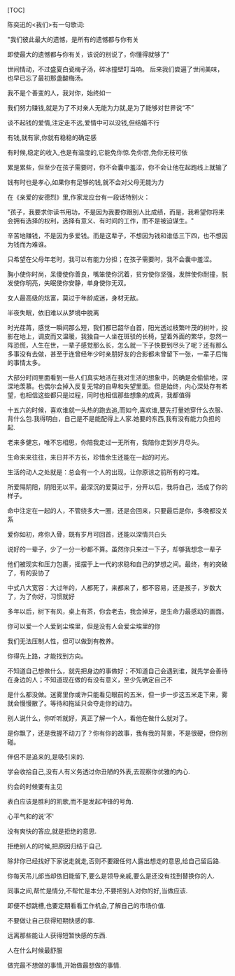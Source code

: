 [TOC]

陈奕迅的<我们>有一句歌词:

"我们彼此最大的遗憾，是所有的遗憾都与你有关

即使最大的遗憾都与你有关，该说的别说了，你懂得就够了"



世间情动，不过盛夏白瓷梅子汤，碎冰撞壁叮当响。
后来我们尝遍了世间美味，也早已忘了最初那盏酸梅汤。

我不是个善变的人，我对你，始终如一

我们努力赚钱,就是为了不对亲人无能为力就,是为了能够对世界说“不”

谈不起钱的爱情,注定走不远,爱情中可以没钱,但结婚不行

有钱,就有家,你就有稳稳的确定感

有时候,稳定的收入,也是有温度的,它能免你惊.免你苦,免你无枝可依

累是累些，但至少在孩子需要时，你不会囊中羞涩，你不会让他在起跑线上就输了

钱有时也是孝心,如果你有足够的钱,就不会对父母无能为力

在《亲爱的安德烈》里,作家龙应台有一段话特别火：

"孩子，我要求你读书用功，不是因为我要你跟别人比成绩，而是，我希望你将来会拥有选择的权利，选择有意义、有时间的工作，而不是被迫谋生。"

辛苦地赚钱，不是因为多爱钱。而是这辈子，不想因为钱和谁低三下四，也不想因为钱而为难谁。

只希望在父母年老时，我可以有能力分担；在孩子需要时，我不会囊中羞涩。

胸小使你时尚，呆傻使你善良，嘴笨使你沉着，贫穷使你坚强，发胖使你耐撞，脱发使你明亮，失眠使你安静，单身使你无双。

女人最高级的炫富，莫过于年龄成迷，身材无敌。

半夜失眠，依旧难以从梦境中脱离

时光荏苒，感觉一瞬间那么短，我们都已韶华白首，阳光透过枝繁叶茂的树叶，投影在地上，调皮而又温暖，我独自一人坐在斑驳的长椅，望着外面的繁华，忽然一阵恐慌，人生在世，一辈子感觉那么长，怎么就一下子快要到尽头了呢？还有那么多事没有去做，甚至于连曾经年少时亲朋好友的合影都未曾留下一张，一辈子后悔的事情太多。

大部分时间里面看到一些人们真实地活在我对生活的想象中，的确是会偷偷地，深深地羡慕。也偶尔会掉入反复无常的自卑和失望里面。但是始终，内心深处存有希望，也相信这些都只是过程，同时也相信那些想象的成真，我都值得

十五六的时候，喜欢谁就一头热的跑去追,而如今,喜欢谁,要先打量她穿什么衣服、背什么包.我得明白，自己是不是能配得上人家.她要的东西,我有没有能力负担的起.

老来多健忘，唯不忘相思，你陪我走过一无所有，我陪你走到岁月尽头。

生命来来往往，来日并不方长，珍惜余生还能在一起的时光。

生活的动人之处就是：总会有一个人的出现，让你原谅之前所有的刁难。

所爱隔阴阳，阴阳无以平。最深沉的爱莫过于，分开以后，我将自己，活成了你的样子。

命中注定在一起的人，不管绕多大一圈，还是会回来，只要最后是你，多晚都没关系

爱你如初，疼你入骨，既有岁月可回首，还能以深情共白头

说好的一辈子，少了一分一秒都不算。虽然你只来过一下子，却够我想念一辈子

他们被现实和压力包裹，摇摆于上一代的求稳和自己的梦想之间。最终，有的突破了，有的妥协了

中式八大宽容：大过年的，人都死了，来都来了，都不容易，还是孩子，岁数大了，为了你好，习惯就好

多年以后，树下有风，桌上有茶，你会老去，我会掉牙，是生命力最感动的画面。

你可以爱一个人爱到尘埃里，但是没有人会爱尘埃里的你

我们无法压制人性，但可以做到有教养。

你得先上路，才能找到方向。

不知道自己想做什么，就先把身边的事做好；不知道自己会遇到谁，就先学会善待在身边的人；不知道现在做的有没有意义，至少先确定自己不

是什么都没做。迷雾里你或许只能看见眼前的五米，但一步一步这五米走下来，雾就会慢慢散了。等待和拖延只会夺走你的动力。

别人说什么，你听听就好，真正了解一个人，看他在做什么就对了。

是你飘了，还是我握不动刀了？你有你的故事，我有我的背景，不是很硬，但你别碰。

伴侣不是追来的,是吸引来的.

学会收拾自己,没有人有义务透过你丑陋的外表,去观察你优雅的内心.

约会的时候要有主见

表白应该是胜利的凯歌,而不是发起冲锋的号角.

心平气和的说'不'

没有爽快的答应,就是拒绝的意思.

拒绝别人的时候,把原因归结于自己.

除非你已经找好下家说走就走,否则不要跟任何人露出想走的意思,给自己留后路.

你每天吊儿郎当却依旧能留下,要么是领导亲戚,要么是还没有找到替换你的人.

同事之间,帮忙是情分,不帮忙是本分,不要把别人对你的好,当做应该.

即便不想跳槽,也要定期看看工作机会,了解自己的市场价值.

不要做让自己获得短期快感的事.

远离那些能让人获得短暂快感的东西.

人在什么时候最舒服

做完最不想做的事情,开始做最想做的事情.